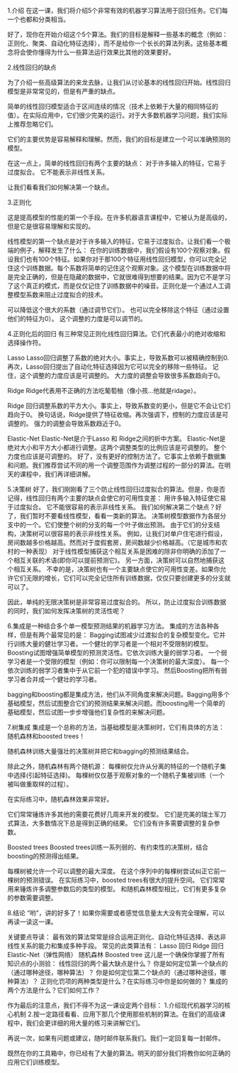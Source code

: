 1.介绍
在这一课，我们将介绍5个非常有效的机器学习算法用于回归任务。它们每一个也都和分类相当。

好了，现你在开始介绍这个5个算法。我们的目标是解释一些基本的概念（例如：正则化、聚类、自动化特征选择），而不是给你一个长长的算法列表。这些基本概念将会使你懂得为什么一些算法运行效果比其他的效果要好。

2.线性回归的缺点

为了介绍一些高级算法的来龙去脉，让我们从讨论基本的线性回归开始。线性回归模型是非常常见的，但是有严重的缺点。

简单的线性回归模型适合于区间连续的情况（技术上依赖于大量的相同特征的值）。在实际应用中，它们很少完美的运行。对于大多数机器学习问题，我们实际上推荐忽略它们。

它们的主要优势是容易解释和理解。然而，我们的目标是建立一个可以准确预测的模型。

在这一点上，简单的线性回归有两个主要的缺点：
  对于许多输入的特征，它易于过度拟合。
  它不能表示非线性关系。

让我们看看我们如何解决第一个缺点。

3.正则化

这是提高模型的性能的第一个手段。在许多机器语言课程中，它被认为是高级的，但是它是很容易理解和实现的。

线性模型的第一个缺点是对于许多输入的特征，它易于过度拟合。让我们看一个极端的例子，解释发生了什么：
  在你的训练数据中，我们假设有100个观察对象。假设我们也有100个特征。如果你对于那100个特征用线性回归模型，你可以完全记住这个训练数据。每个系数将简单的记住这个观察对象。这个模型在训练数据中将是完全正确的，但是在隐藏的数据中，它就很难得到想要的结果。因为它不是学习了这个真正的模式，而是仅仅记住了训练数据中的噪音。正则化是一个通过人工调整模型系数来阻止过度拟合的技术。
  
  可以降低这个很大的系数（通过调节它们）。
  也可以完全移除这个特征（通过设置他们的特征为0）。
  这个调整的力度是可以调节的。

4.正则化后的回归
有三种常见正则化线性回归算法。它们代表最小的绝对收缩和选择操作符。

Lasso
Lasso回归调整了系数的绝对大小。事实上，导致系数可以被精确控制到0.
再次，Lasso回归提出了自动化特征选择因为它可以完全的移除一些特征。
记住，这个调整的力度应该是可调整的。
大力度的调整会导致很多系数趋向于0。

Ridge
Ridge代表用不正确的方法吃葡萄柚（像小孩...他就是ridage）。

Ridge 回归调整系数的平方大小。事实上，导致系数变的更小，但是它不会让它们趋向于0。
换句话说，Ridge提供了特征收缩。再次强调下，控制的力度应该是可调整的。
强力的调整会导致系数趋近于0。

Elastic-Net
Elastic-Net是介于Lasso 和 Ridge之间的折中方案。
Elastic-Net是绝对大小和平方大小都进行调整。这两个调整类型的比例应该是可调整的。
整个力度也应该是可调整的。
好了，没有更好的控制方法了。它事实上依赖于数据集和问题。我们推荐尝试不同的用一个调整范围作为调整过程的一部分的算法。在明天的课程中，我们再详细讲解。

5.决策树
好了，我们刚刚看了三个防止线性回归过度拟合的算法。但是，你是否记得，线性回归有两个主要的缺点会使它的可用性变差：
  用许多输入特征使它易于过度拟合。
  它不能很容易的表示非线性关系。
我们如何解决第二个缺点？好了，我们暂时不要看线性模型，看看一类新的算法。
决策树模型数据作为各层分支中的一个。它们使整个树的分支的每一个叶子做出预测。
由于它们的分支结构，决策树可以很容易的表示非线性关系。
例如，让我们对单户住宅进行假设，房间数越多价格越高。然而对于度假套房，房间数越少价格越高。（它是城市和农村的一种表现）
对于线性模型捕获这个相互关系是困难的除非你明确的添加了一个相互关联的术语(即你可以提前预测它)。
另一方面，决策树可以自然地捕获这个相互关系。
不幸的是，决策树也有一个主要缺点使它的可用性变差。如果你允许它们无限的增长，它们可以完全记住所有训练数据，仅仅只要创建更多的分支就可以了。

因此，单纯的无限决策树是非常容易过度拟合的。
所以，防止过度拟合训练数据的同时，我们如何发挥决策树的灵活性呢？

6.集成是一种结合多个单一模型预测结果的机器学习方法。
集成的方法各种各样，但是有两个最常见的是：
Bagging试图减少过渡拟合的复杂模型变化。它并行训练大量的健壮学习者。一个健壮的学习者是一个相对不受限制的模型。
Boosting试图增强简单模型的预测灵活性。它依次训练大量的弱学习者。
一个弱学习者是一个受限的模型（例如：你可以限制每一个决策树的最大深度）。
每一个依次训练的弱学习者集中于从它前一个犯的错误中学习。
然后Boosting把所有弱学习者合并成一个健壮的学习者。

bagging和boosting都是集成方法，他们从不同角度来解决问题。Bagging用多个基础模型，然后试图整合它们的预测结果来解决问题。而boosting用一个简单的基础模型，然后试图一步步增强他们复杂性的来解决问题。

7.树集成
集成是一个总称的方法，当基础模型是决策树时，它们有具体的方法：随机森林和boosted trees！

随机森林训练大量强壮的决策树并把它和bagging的预测结果结合。

除此之外，随机森林有两个随机源：
每棵树仅允许从分离的特征的一个随机子集中选择(引起特征选择)。
每棵树仅仅基于观察对象的一个随机子集被训练（一个被叫做重取样的过程）。

在实际练习中，随机森林效果非常好。

它们常常锤炼许多其他的需要花费好几周来开发的模型。
它们是完美的瑞士军刀式算法，大多数情况下总是得到正确的结果。
它们没有许多需要调整的复杂参数。

Boosted trees
Boosted trees训练一系列弱的、有约束性的决策树，结合boosting的预测得出结果。

每棵树被允许一个可以调整的最大深度。
在这个序列中的每棵树尝试纠正它前一棵树的预测错误。
在实际练习中，boosted trees有很大的提升空间。
它们常常用来锤炼许多调整参数后的类型的模型。
和随机森林模型相比，它们有更多复杂的参数需要调整。

8.结论
“哟”，讲的好多了！如果你需要或者感觉信息量太大没有完全理解，可以再读一读这一课。

关键要点导读：
  最有效的算法常常是综合运用正则化、自动化特征选择、表达非线性关系的能力和集成多种手段。
  常见的此类算法有：
    Lasso 回归
    Ridge 回归
    Elastic-Net（弹性网络）
    随机森林
    Boosted tree
  这儿是一个确保你掌握了所有知识点的小测验：
  线性回归的两个最大缺点是什么？
  你是如何定位第一个缺点的（通过哪种途径，哪种算法）？
  你是如何定位第二个缺点的（通过哪种途径，哪种算法）？
  正则化罚项的两种类型是什么？在实际练习中你是如何做的？
  集成的两个方法是什么？它们如何工作？

作为最后的注意点，我们不得不为这一课设定两个目标：
1.介绍现代机器学习的核心机制
2.按一定路径看看、应用下那几个使用那些机制的算法。在我们的高级课程中，我们会更详细的用大量的练习来讲解它们。

再说一次，如果有问题或建议，随时邮件联系我们。我们一定回复每一封邮件。

既然在你的工具箱中，你已经有了大量的算法。明天的部分我们将教你如何正确的应用它们训练模型。

